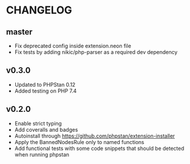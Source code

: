 CHANGELOG
=========

master
------

* Fix deprecated config inside extension.neon file
* Fix tests by adding nikic/php-parser as a required dev dependency

v0.3.0
------

* Updated to PHPStan 0.12
* Added testing on PHP 7.4

v0.2.0
------

* Enable strict typing
* Add coveralls and badges
* Autoinstall through https://github.com/phpstan/extension-installer
* Apply the BannedNodesRule only to named functions
* Add functional tests with some code snippets that should be detected when running phpstan
